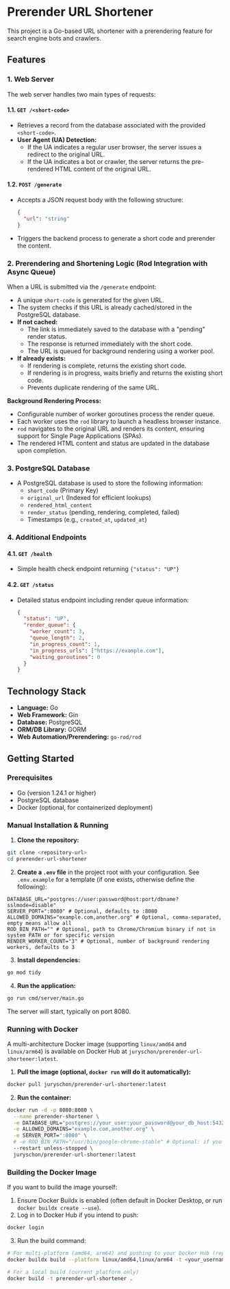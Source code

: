 # Prerender URL Shortener

This project is a Go-based URL shortener with a prerendering feature for search engine bots and crawlers.

## Features

### 1. Web Server

The web server handles two main types of requests:

#### 1.1. `GET /<short-code>`
   - Retrieves a record from the database associated with the provided `<short-code>`.
   - **User Agent (UA) Detection:**
     - If the UA indicates a regular user browser, the server issues a redirect to the original URL.
     - If the UA indicates a bot or crawler, the server returns the pre-rendered HTML content of the original URL.

#### 1.2. `POST /generate`
   - Accepts a JSON request body with the following structure:
     ```json
     {
       "url": "string"
     }
     ```
   - Triggers the backend process to generate a short code and prerender the content.

### 2. Prerendering and Shortening Logic (Rod Integration with Async Queue)

When a URL is submitted via the `/generate` endpoint:
   - A unique `short-code` is generated for the given URL.
   - The system checks if this URL is already cached/stored in the PostgreSQL database.
   - **If not cached:**
     - The link is immediately saved to the database with a "pending" render status.
     - The response is returned immediately with the short code.
     - The URL is queued for background rendering using a worker pool.
   - **If already exists:**
     - If rendering is complete, returns the existing short code.
     - If rendering is in progress, waits briefly and returns the existing short code.
     - Prevents duplicate rendering of the same URL.
   
   **Background Rendering Process:**
   - Configurable number of worker goroutines process the render queue.
   - Each worker uses the `rod` library to launch a headless browser instance.
   - `rod` navigates to the original URL and renders its content, ensuring support for Single Page Applications (SPAs).
   - The rendered HTML content and status are updated in the database upon completion.

### 3. PostgreSQL Database

   - A PostgreSQL database is used to store the following information:
     - `short_code` (Primary Key)
     - `original_url` (Indexed for efficient lookups)
     - `rendered_html_content`
     - `render_status` (pending, rendering, completed, failed)
     - Timestamps (e.g., `created_at`, `updated_at`)

### 4. Additional Endpoints

#### 4.1. `GET /health`
   - Simple health check endpoint returning `{"status": "UP"}`

#### 4.2. `GET /status`
   - Detailed status endpoint including render queue information:
     ```json
     {
       "status": "UP",
       "render_queue": {
         "worker_count": 3,
         "queue_length": 2,
         "in_progress_count": 1,
         "in_progress_urls": ["https://example.com"],
         "waiting_goroutines": 0
       }
     }
     ```

## Technology Stack

- **Language:** Go
- **Web Framework:** Gin
- **Database:** PostgreSQL
- **ORM/DB Library:** GORM
- **Web Automation/Prerendering:** `go-rod/rod`

## Getting Started

### Prerequisites

- Go (version 1.24.1 or higher)
- PostgreSQL database
- Docker (optional, for containerized deployment)

### Manual Installation & Running

1.  **Clone the repository:**

```bash
git clone <repository-url>
cd prerender-url-shortener
```
2.  **Create a `.env` file** in the project root with your configuration. See `.env.example` for a template (if one exists, otherwise define the following):

```env
DATABASE_URL="postgres://user:password@host:port/dbname?sslmode=disable"
SERVER_PORT=":8080" # Optional, defaults to :8080
ALLOWED_DOMAINS="example.com,another.org" # Optional, comma-separated, empty means allow all
ROD_BIN_PATH="" # Optional, path to Chrome/Chromium binary if not in system PATH or for specific version
RENDER_WORKER_COUNT="3" # Optional, number of background rendering workers, defaults to 3
```

3.  **Install dependencies:**
```bash
go mod tidy
```
4.  **Run the application:**

```bash
go run cmd/server/main.go
```
The server will start, typically on port 8080.

### Running with Docker

A multi-architecture Docker image (supporting `linux/amd64` and `linux/arm64`) is available on Docker Hub at `juryschon/prerender-url-shortener:latest`.

1.  **Pull the image (optional, `docker run` will do it automatically):**

```bash
docker pull juryschon/prerender-url-shortener:latest
```

2.  **Run the container:**

```bash
docker run -d -p 8080:8080 \
  --name prerender-shortener \
  -e DATABASE_URL="postgres://your_user:your_password@your_db_host:5432/your_dbname?sslmode=disable" \
  -e ALLOWED_DOMAINS="example.com,another.org" \
  -e SERVER_PORT=":8080" \
  # -e ROD_BIN_PATH="/usr/bin/google-chrome-stable" # Optional: if you bake chrome into your image and rod can't find it
  --restart unless-stopped \
  juryschon/prerender-url-shortener:latest
```

### Building the Docker Image

If you want to build the image yourself:

1.  Ensure Docker Buildx is enabled (often default in Docker Desktop, or run `docker buildx create --use`).
2.  Log in to Docker Hub if you intend to push:

```bash
docker login
```

3.  Run the build command:

```bash
# For multi-platform (amd64, arm64) and pushing to your Docker Hub (replace <your_username>)
docker buildx build --platform linux/amd64,linux/arm64 -t <your_username>/prerender-url-shortener:latest --push .

# For a local build (current platform only)
docker build -t prerender-url-shortener .
``` 